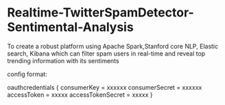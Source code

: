 # Realtime-TwitterSpamDetector-Sentimental-Analysis

To create a robust platform using Apache Spark,Stanford core NLP, Elastic search, Kibana which can filter spam users in real-time and reveal top trending information with its sentiments

config format:

oauthcredentials {
    consumerKey = xxxxxx
    consumerSecret = xxxxxx
    accessToken = xxxxx
    accessTokenSecret = xxxxx
}
